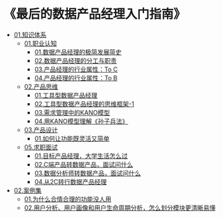 # 《最后的数据产品经理入门指南》

- [01.知识体系]()
  - [01.职业认知]()
    - [01.数据产品经理的极简发展简史](src/01.知识体系/01.职业认知/01.数据产品经理的极简发展简史.md)
    - [02.数据产品经理的分工与职责](src/01.知识体系/01.职业认知/02.数据产品经理的分工与职责.md)
    - [03.产品经理的行业属性：To C](src/01.知识体系/01.职业认知/03.产品经理的行业属性：To_C.md)
    - [04.产品经理的行业属性：To B](src/01.知识体系/01.职业认知/04.产品经理的行业属性：To_B.md)
  - [02.产品思维]()
    - [01.工具型数据产品经理](src/01.知识体系/02.产品思维/01.工具型数据产品经理.md)
    - [02.工具型数据产品经理的思维框架-1](src/01.知识体系/02.产品思维/02.工具型数据产品经理的思维框架-1.md)
    - [03.需求管理中的KANO模型](src/01.知识体系/02.产品思维/03.需求管理中的KANO模型.md)
    - [04.用KANO模型理解《孙子兵法》](src/01.知识体系/02.产品思维/04.用KANO模型理解《孙子兵法》.md)
  - [03.产品设计]()
    - [01.如何让功能既灵活又简单](src/01.知识体系/03.产品设计/01.如何让功能既灵活又简单.md)
  - [05.求职面试]()
    - [01.目标产品经理，大学生活怎么过](src/01.知识体系/05.求职面试/01.目标产品经理，大学生活怎么过.md)
    - [02.C端产品转数据产品，面试问什么](src/01.知识体系/05.求职面试/02.C端产品转数据产品，面试问什么.md)
    - [03.数据分析师转数据产品，面试问什么](src/01.知识体系/05.求职面试/03.数据分析师转数据产品，面试问什么.md)
    - [04.从2C转行数据产品经理](src/01.知识体系/04.求职面试/05.从2C转行数据产品经理.md)
- [02.案例集]()
  - [01.为什么合情合理的功能没人用](src/02.案例集/01.为什么合情合理的功能没人用.md)
  - [02.用户分析、用户画像和用户生命周期分析，怎么划分模块更清晰易懂](src/02.案例集/02.用户分析、用户画像和用户生命周期分析，怎么划分模块更清晰易懂.md)

